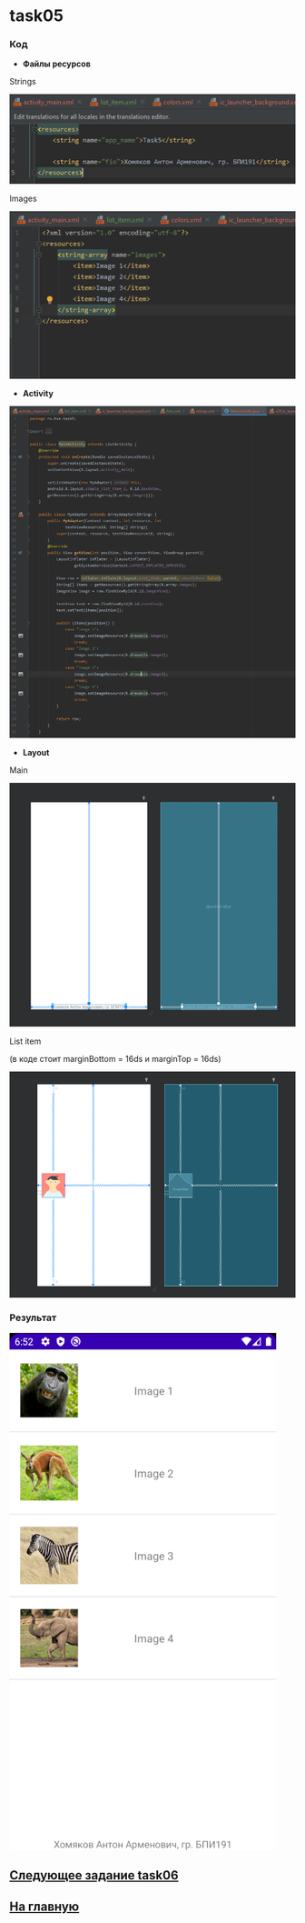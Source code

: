 # task05

### Код 

* **Файлы ресурсов**

Strings

![str](https://github.com/antonkhmv/android_dz/blob/main/task05/img/str.png)

Images

![str](https://github.com/antonkhmv/android_dz/blob/main/task05/img/images.png)

* **Activity**

![main](https://github.com/antonkhmv/android_dz/blob/main/task05/img/main.png)

* **Layout**

Main

![main_lay](https://github.com/antonkhmv/android_dz/blob/main/task05/img/main_lay.png)
 
List item

(в коде стоит marginBottom = 16ds и marginTop = 16ds)

![sec_lay](https://github.com/antonkhmv/android_dz/blob/main/task05/img/sec_lay.png)
 
### Результат

![res](https://github.com/antonkhmv/android_dz/blob/main/task05/img/res.png)

## [Следующее задание task06](../task06)

## [На главную](/../../)
